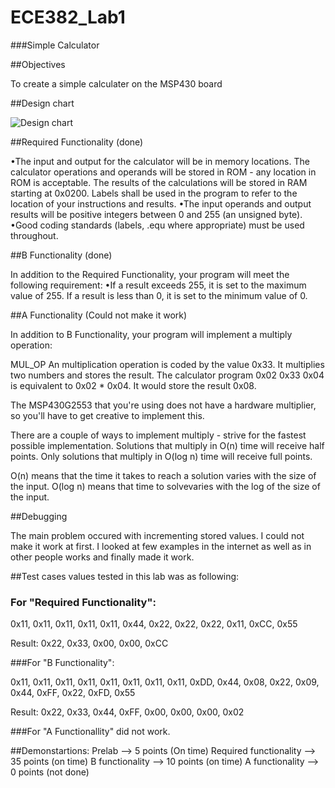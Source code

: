 ECE382_Lab1
===========

###Simple Calculator

##Objectives

To create a simple calculater on the MSP430 board

##Design chart

![Design chart](http://i61.tinypic.com/33xyio8.png?raw=true "Design chart")

##Required Functionality (done)

•The input and output for the calculator will be in memory locations. The calculator operations and operands will be stored in ROM - any location in ROM is acceptable. The results of the calculations will be stored in RAM starting at 0x0200. Labels shall be used in the program to refer to the location of your instructions and results.
•The input operands and output results will be positive integers between 0 and 255 (an unsigned byte).
•Good coding standards (labels, .equ where appropriate) must be used throughout.


##B Functionality (done)

In addition to the Required Functionality, your program will meet the following requirement:
•If a result exceeds 255, it is set to the maximum value of 255. If a result is less than 0, it is set to the minimum value of 0.

##A Functionality (Could not make it work)

In addition to B Functionality, your program will implement a multiply operation:

MUL_OP
An multiplication operation is coded by the value 0x33. It multiplies two numbers and stores the result.
The calculator program 0x02 0x33 0x04 is equivalent to 0x02 * 0x04. It would store the result 0x08.

The MSP430G2553 that you're using does not have a hardware multiplier, so you'll have to get creative to implement this.

There are a couple of ways to implement multiply - strive for the fastest possible implementation. Solutions that multiply in O(n) time will receive half points. Only solutions that multiply in O(log n) time will receive full points.

O(n) means that the time it takes to reach a solution varies with the size of the input. O(log n) means that time to solvevaries with the log of the size of the input.

##Debugging

The main problem occured with incrementing stored values. I could not make it work at first. I looked at few examples in the internet as well as in other people works and finally made it work. 

##Test cases values tested in this lab was as following:

### For "Required Functionality":

0x11, 0x11, 0x11, 0x11, 0x11, 0x44, 0x22, 0x22, 0x22, 0x11, 0xCC, 0x55

Result: 0x22, 0x33, 0x00, 0x00, 0xCC

###For "B Functionality":

0x11, 0x11, 0x11, 0x11, 0x11, 0x11, 0x11, 0x11, 0xDD, 0x44, 0x08, 0x22, 0x09, 0x44, 0xFF, 0x22, 0xFD, 0x55

Result: 0x22, 0x33, 0x44, 0xFF, 0x00, 0x00, 0x00, 0x02

###For "A Functionallity" did not work.


##Demonstartions: 
Prelab --> 5 points (On time)
Required functionality --> 35 points (on time)
B functionality   --> 10 points (on time)
A functionality --> 0 points (not done)
